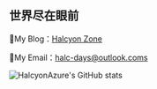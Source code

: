 ## 世界尽在眼前

👀My Blog：[Halcyon Zone](https://halc.top)

📧My Email：halc-days@outlook.coms

![HalcyonAzure's GitHub stats](https://github-readme-stats.vercel.app/api?username=HalcyonAzure&show_icons=true&theme=gruvbox)

